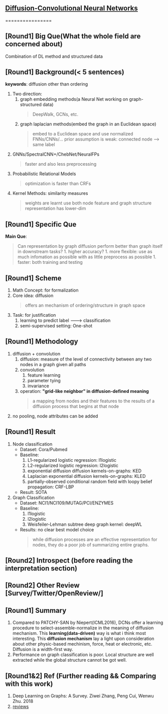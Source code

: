 ## [Diffusion-Convolutional Neural Networks](https://papers.nips.cc/paper/6212-diffusion-convolutional-neural-networks)
================

## [Round1] Big Que(What the whole field are concerned about)
Combination of DL method and structured data

## [Round1] Background(< 5 sentences)
**keywords**: diffusion other than ordering
1. Two direction:
    1. graph embedding methods(a Neural Net working on graph-structured data)
        > DeepWalk, GCNs, etc.
    1. graph laplacian methods(embed the graph in an Euclidean space)
        > embed to a Euclidean space and use normalized FNNs/CNNs/...
        > prior assumption is weak: connected node --> same label
1. GNNs/SpectralCNN+/ChebNet/NeuralFPs
    > faster and also less preprocessing
1. Probabilistic Relational Models
    > optimization is faster than CRFs
1. Kernel Methods: similarity measures
    > weights are learnt
    > use both node feature and graph structure
    > representation has lower-dim

## [Round1] Specific Que
**Main Que**:
> Can representation by graph diffusion perform better than graph itself in downstream tasks?
    1. higher accuracy?
    1. more flexible: use as much infomation as possible with as little preprocess as possible
    1. faster: both training and testing

## [Round1] Scheme
1. Math Concept: for formalization
1. Core idea: diffusion
    > offers an mechanism of ordering/structure in graph space
1. Task: for justification
    1. learning to predict label ---> classification
    1. semi-supervised setting: One-shot

## [Round1] Methodology
1. diffusion + convolution
    1. diffusion:  measure of the level of connectivity between any two nodes
    in a graph given all paths
    1. convolution
        1. feature learning
        1. parameter tying
        1. invariance
    1. operation: **"grid-like neighbor" in diffusion-defined meaning**
        > a mapping from nodes and their features to the results of
        a diffusion process that begins at that node
1. no pooling, node attributes can be added

## [Round1] Result
1. Node classification
    * Dataset: Cora/Pubmed
    * Baseline:
        1. L1-regularized logistic regression: l1logistic
        1. L2-regularized logistic regression: l2logistic
        1. exponential diffusion diffusion kernels-on-graphs: KED
        1. Laplacian exponential diffusion kernels-on-graphs: KLED
        1. partially-observed conditional random field with loopy belief propagation: CRF-LBP
    * Result: SOTA
1. Graph Classification
    * Dataset: NCI1/NCI109/MUTAG/PCI/ENZYMES
    * Baseline:
        1. l1logistic
        1. l2logistic
        1. Weisfeiler-Lehman subtree deep graph kernel: deepWL
    * Results: no clear best model choice
        > while diffusion processes are an effective representation for nodes, they do
        a poor job of summarizing entire graphs.

## [Round2] Introspect (before reading the interpretation section)

## [Round2] Other Review [Survey/Twitter/OpenReview/]

## [Round1] Summary
1. Compared to PATCHY-SAN by Niepert(ICML2016), DCNs offer a learning procedure to select-assemble-normalize
in the meaning of diffusion mechanism. This **learning(data-driven)** way is what i think most interesting.
This **diffusion mechanism** lay a light upon consideration about other physic-based mechinism, force, heat
or electronic, etc. Diffusion is a width-first way.
1. Performance on graph classification is poor. Local structure are well extracted while the global structure
cannot be got well.

## [Round1&2] Ref (Further reading && Comparing with this work)
1. Deep Learning on Graphs: A Survey. Ziwei Zhang, Peng Cui, Wenwu Zhu. 2018
1. [reviews](https://media.nips.cc/nipsbooks/nipspapers/paper_files/nips29/reviews/1073.html)

